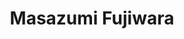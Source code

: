 ---
title: "Masazumi Fujiwara"
draft: false

# Job rank 職階
rank: "Assoc. Professor" # 教授 | 准教授 | 助教 | ...

# Laboratory group
la_group: "Material Chemistry" # 分子化学 | 物質化学 | 反応化学

# Laboratory
laboratory: "ナノ化学"

# page title background image
bg_image: "images/banner/bg1.jpg"

# meta description ~100 letters in Japanese
description : "Study of optically functional nanomaterials for instrumentation"

# teacher portrait
image: "images/faculty/anonymous.png"

# course 今のところ不使用
# course: ["分子化学"]
# biography or slogan
# bio: "京都府出身、理論物理化学部屋。"

# interest
interest: ["Nanomaterials", "Quantum measurement", "Nano optics"]

# achievements
achievements:
- icon: ti-id-badge
  link: https://orcid.org/0000-0002-7845-2387
  name: ORCID 0000-0002-7845-2387
- icon: ti-google
  link: https://scholar.google.co.jp/citations?user=JPsIfmcAAAAJ&hl
  name: Scholar JPsIfmcAAAAJ&hl


# contact info
contact:
- icon: ti-email
  link: mailto:masazumi@okayama-u.ac.jp
  name: masazumi@okayama-u.ac.jp
- icon: ti-mobile
  link: tel:086-251-7834
  name: 086-251-7834


- name : "ナノ化学"
  icon : "ti-world" # icon pack : https://themify.me/themify-icons
  link : "https://www.nanochem-okayama-u.net/"

- name : "3-1-1 Tsushima-Naka, Kita Ward, Okayama City, Okayama 700-8530"
  icon : "ti-location-pin" # icon pack : https://themify.me/themify-icons
  link : "#"

# type
type: "faculty"
---